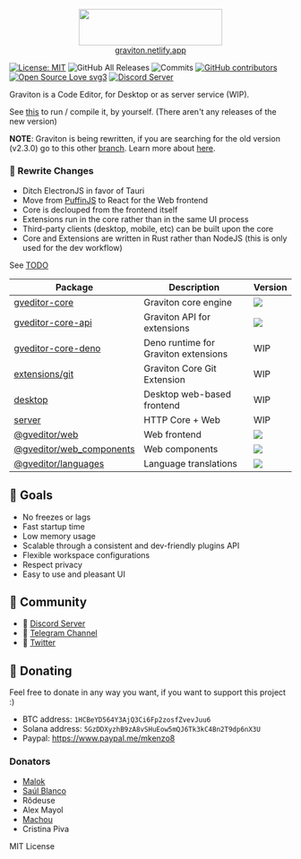 <p align="center">
	<img align="center" src="https://graviton.netlify.app/logo.png"  width="256" height="64.5"/>
	<br>
	<a href="https://graviton.netlify.app">graviton.netlify.app</a>
</p>



[![License: MIT](https://img.shields.io/badge/License-MIT-blue.svg)](https://github.com/Graviton-Code-Editor/Graviton-App/blob/master/LICENSE.md)
![GitHub All Releases](https://img.shields.io/github/downloads/Graviton-Code-Editor/Graviton-App/total.svg)
![Commits](https://img.shields.io/github/commit-activity/m/Graviton-Code-Editor/Graviton-App/main)
[![GitHub contributors](https://img.shields.io/github/contributors/Graviton-Code-Editor/Graviton-App.svg)](https://GitHub.com/Graviton-Code-Editor/Graviton-App/graphs/contributors/)
[![Open Source Love svg3](https://badges.frapsoft.com/os/v3/open-source.svg?v=103)](https://github.com/Graviton-Code-Editor/Graviton-App/)
[![Discord Server](https://discordapp.com/api/guilds/536130219057086514/widget.png)](https://discord.gg/gg6CTYA)

Graviton is a Code Editor, for Desktop or as server service (WIP). 

See [this](./book/src/building.md) to run / compile it, by yourself. (There aren't any releases of the new version)

**NOTE**: Graviton is being rewritten, if you are searching for the old version (v2.3.0) go to this other [branch](https://github.com/Graviton-Code-Editor/Graviton-App/tree/2.3.0). Learn more about [here](https://github.com/Graviton-Code-Editor/Graviton-App/discussions/292).

### 🏥 Rewrite Changes
- Ditch ElectronJS in favor of Tauri
- Move from [PuffinJS](https://github.com/PuffinJS/puffin) to React for the Web frontend
- Core is declouped from the frontend itself
- Extensions run in the core rather than in the same UI process
- Third-party clients (desktop, mobile, etc) can be built upon the core
- Core and Extensions are written in Rust rather than NodeJS (this is only used for the dev workflow)

See [TODO](./TODO.md)

| Package             | Description | Version |
|---------------------|-------------|-------------|
| [gveditor-core](./core)       | Graviton core engine | [![](https://img.shields.io/crates/v/gveditor-core?style=plastic)](https://crates.io/crates/gveditor-core)     |   
| [gveditor-core-api](./core_api)   | Graviton API for extensions | [![](https://img.shields.io/crates/v/gveditor-core?style=plastic)](https://crates.io/crates/gveditor-core-api)  |
| [gveditor-core-deno](./core_deno)   | Deno runtime for Graviton extensions | WIP  |
| [extensions/git](./extensions/git)      | Graviton Core Git Extension | WIP |
| [desktop](./desktop)             | Desktop web-based frontend  | WIP |
| [server](./server)               | HTTP Core + Web  | WIP |
| [@gveditor/web](./web)                 | Web frontend  | [![](https://img.shields.io/badge/dynamic/json?color=red&label=%40gveditor%2Fweb&query=version&url=https%3A%2F%2Fraw.githubusercontent.com%2FGraviton-Code-Editor%2FGraviton-App%2Fmain%2Fweb%2Fpackage.json)](https://github.com/Graviton-Code-Editor/Graviton-App/tree/main/core) |
| [@gveditor/web_components](./web_components)      | Web components | [![](https://img.shields.io/badge/dynamic/json?color=red&label=%40gveditor%2Fweb_components&query=version&url=https%3A%2F%2Fraw.githubusercontent.com%2FGraviton-Code-Editor%2FGraviton-App%2Fmain%2Fweb_components%2Fpackage.json)](https://github.com/Graviton-Code-Editor/Graviton-App/tree/main/core) |
| [@gveditor/languages](./languges)             | Language translations  | [![](https://img.shields.io/badge/dynamic/json?color=red&label=%40gveditor%2Flanguages&query=version&url=https%3A%2F%2Fraw.githubusercontent.com%2FGraviton-Code-Editor%2FGraviton-App%2Fmain%2Flanguages%2Fpackage.json)](https://github.com/Graviton-Code-Editor/Graviton-App/tree/main/core) |


## 📑 Goals
- No freezes or lags
- Fast startup time
- Low memory usage
- Scalable through a consistent and dev-friendly plugins API
- Flexible workspace configurations
- Respect privacy
- Easy to use and pleasant UI

## 📣 Community

- 💬 [Discord Server](https://discord.gg/cChzuMp)
- 📢 [Telegram Channel](https://t.me/gravitoneditor)
- 💭 [Twitter](https://twitter.com/gravitoneditor)

## 🎁 Donating

Feel free to donate in any way you want, if you want to support this project :)

- BTC address: `1HCBeYD564Y3AjQ3Ci6Fp2zosfZvevJuu6`
- Solana address: `5GzDDXyzhB9zA8vSHuEow5mQJ6Tk3kC4Bn2T9dp6nX3U`
- Paypal: https://www.paypal.me/mkenzo8

### Donators

- [Malok](https://github.com/malokdev)
- [Saúl Blanco](https://github.com/Saul-BT)
- Rôdeuse
- Alex Mayol
- [Machou](http://github.com/Machou)
- Cristina Piva

MIT License